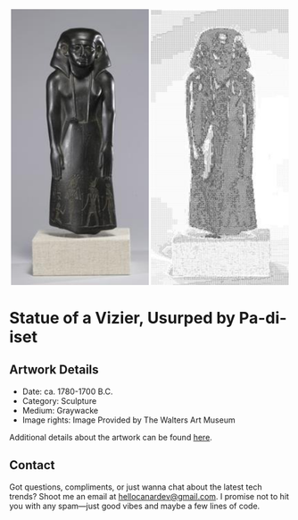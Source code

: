 <html>

<div align="center">
    <img width="49%" src="artwork.jpg" alt="artwork"/>
    <img width="49%" src="ascii_artwork.jpg" alt="artwork ASCII"/>
</div>

# Statue of a Vizier, Usurped by Pa-di-iset

## Artwork Details

- Date: ca. 1780-1700 B.C.
- Category: Sculpture
- Medium: Graywacke
- Image rights: Image Provided by The Walters Art Museum

Additional details about the artwork can be found [here](https://www.artsy.net/artwork/statue-of-a-vizier-usurped-by-pa-di-iset).

## Contact

Got questions, compliments, or just wanna chat about the latest tech trends? Shoot me an email
at [hellocanardev@gmail.com](mailto:hellocanardev@gmail.com). I promise not to hit you with any spam—just good vibes and
maybe a few lines of code.

</html>
